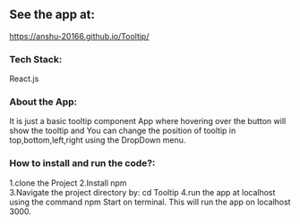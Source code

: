 

## See the app at:

https://anshu-20166.github.io/Tooltip/

### Tech Stack:
React.js
### About the App:
It is just a basic tooltip component App where hovering over the button will show the tooltip and You can change the position of tooltip in top,bottom,left,right using the DropDown menu.
### How to install and run the code?:
1.clone the Project
2.Install npm  
3.Navigate the project directory by:
cd Tooltip
4.run the app at localhost using the command npm Start on terminal.
This will run the app on localhost 3000.




